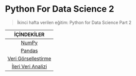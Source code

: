 # Python For Data Science 2

> İkinci hafta verilen eğitim: Python for Data Science Part 2

<div align="center">

| <b>İÇİNDEKİLER</b> |
|:-------------:|
| [NumPy](https://github.com/kgeckin/Miuul_MachineLearning_Bootcamp/tree/main/Python%20For%20Data%20Science%202/NumPy) |
| [Pandas](https://github.com/kgeckin/Miuul_MachineLearning_Bootcamp/tree/main/Python%20For%20Data%20Science%202/Pandas) |
| [Veri Görselleştirme]()            |
| [İleri Veri Analizi]()|
</div> 

